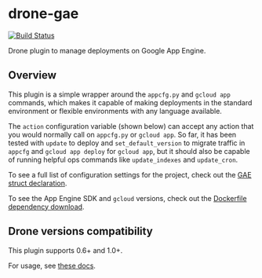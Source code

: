 # drone-gae

[![Build Status](https://cloud.drone.io/api/badges/nytimes/drone-gae/status.svg)](https://cloud.drone.io/nytimes/drone-gae)

Drone plugin to manage deployments on Google App Engine.

## Overview

This plugin is a simple wrapper around the `appcfg.py` and `gcloud app` commands, which makes it capable of making deployments in the standard environment or flexible environments with any language available.

The `action` configuration variable (shown below) can accept any action that you would normally call on `appcfg.py` or `gcloud app`.
So far, it has been tested with `update` to deploy and `set_default_version` to migrate traffic in `appcfg` and `gcloud app deploy` for `gcloud app`, but it should also be capable of running helpful ops commands like `update_indexes` and `update_cron`.

To see a full list of configuration settings for the project, check out the [GAE struct declaration](main.go#L18-L83).

To see the App Engine SDK and `gcloud` versions, check out the [Dockerfile dependency download](Dockerfile#L3-L4).

## Drone versions compatibility

This plugin supports 0.6+ and 1.0+.

For usage, see [these docs](DOCS.md).
